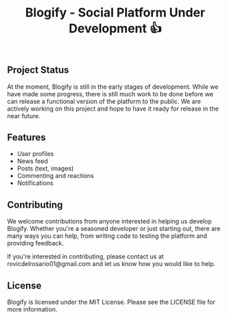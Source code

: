 <!DOCTYPE html>
<html>
<head>
	
<body>
	<header>
		<h1>Blogify - Social Platform Under Development 👍</h1>
	</header>
	<main>
		<section>
			<h2>Project Status</h2>
			<p>At the moment, Blogify is still in the early stages of development. While we have made some progress, there is still much work to be done before we can release a functional version of the platform to the public. We are actively working on this project and hope to have it ready for release in the near future.</p>
		</section>
		<section>
			<h2>Features</h2>
			<ul>
				<li>User profiles</li>
				<li>News feed</li>
				<li>Posts (text, images)</li>
				<li>Commenting and reactions</li>
				<li>Notifications</li>
			</ul>
		</section>
		<section>
			<h2>Contributing</h2>
			<p>We welcome contributions from anyone interested in helping us develop Blogify. Whether you're a seasoned developer or just starting out, there are many ways you can help, from writing code to testing the platform and providing feedback.</p>
			<p>If you're interested in contributing, please contact us at rovicdelrosario01@gmail.com and let us know how you would like to help. </p>
		</section>
		<section>
			<h2>License</h2>
			<p>Blogify is licensed under the MIT License. Please see the LICENSE file for more information.</p>
		</section>
	</main>
</body>
</html>
